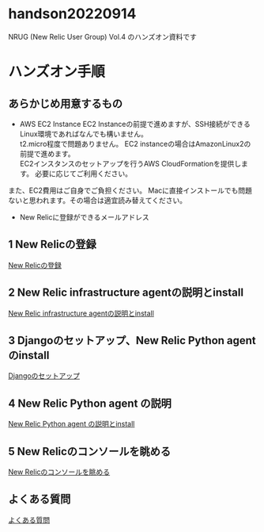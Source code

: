 # handson20220914
NRUG (New Relic User Group) Vol.4 のハンズオン資料です

# ハンズオン手順

##  あらかじめ用意するもの
- AWS EC2 Instance
EC2 Instanceの前提で進めますが、SSH接続ができるLinux環境であればなんでも構いません。  
t2.micro程度で問題ありません。
EC2 instanceの場合はAmazonLinux2の前提で進めます。  
EC2インスタンスのセットアップを行うAWS CloudFormationを提供します。
必要に応じてご利用ください。

また、EC2費用はご自身でご負担ください。
Macに直接インストールでも問題ないと思われます。その場合は適宜読み替えてください。

- New Relicに登録ができるメールアドレス

## 1 New Relicの登録
[New Relicの登録](ch1.md)
## 2 New Relic infrastructure agentの説明とinstall
[New Relic infrastructure agentの説明とinstall](docs/ch2.md)
## 3 Djangoのセットアップ、New Relic Python agentのinstall
[Djangoのセットアップ](ch3.md)
## 4 New Relic Python agent の説明
[New Relic Python agent の説明とinstall](ch4.md)
## 5 New Relicのコンソールを眺める
[New Relicのコンソールを眺める](ch5.md)
## よくある質問
[よくある質問](FAQ.md)
